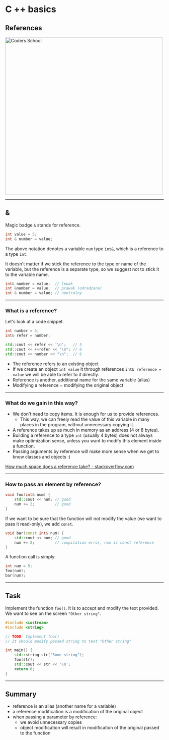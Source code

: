 <!-- .slide: data-background="#111111" -->

# C ++ basics

## References

<a href="https://coders.school">
    <img width="500" data-src="../coders_school_logo.png" alt="Coders School" class="plain">
</a>

___

## &

Magic badge `&` stands for reference.

```cpp
int value = 5;
int & number = value;
```

The above notation denotes a variable `num` type `int&`, which is a reference to a type `int`.
<!-- .element: class="fragment fade-in" -->

It doesn't matter if we stick the reference to the type or name of the variable, but the reference is a separate type, so we suggest not to stick it to the variable name.
<!-- .element: class="fragment fade-in" -->

```cpp
int& number = value;  // lewak
int &number = value;  // prawak (odradzane)
int & number = value; // neutralny
```
<!-- .element: class="fragment fade-in" -->
___

### What is a reference?

Let's look at a code snippet.

```cpp
int number = 5;
int& refer = number;

std::cout << refer << '\n';   // 5
std::cout << ++refer << "\n"; // 6
std::cout << number << "\n";  // 6
```

* <!-- .element: class="fragment fade-in" --> The reference refers to an existing object
* <!-- .element: class="fragment fade-in" --> If we create an object <code>int value</code> it through references <code>int& reference = value</code> we will be able to refer to it directly.
* <!-- .element: class="fragment fade-in" --> Reference is another, additional name for the same variable (alias)
* <!-- .element: class="fragment fade-in" --> Modifying a reference = modifying the original object

___

### What do we gain in this way?

* <!-- .element: class="fragment fade-in" --> We don't need to copy items. It is enough for us to provide references.
  * This way, we can freely read the value of this variable in many places in the program, without unnecessary copying it.
* <!-- .element: class="fragment fade-in" --> A reference takes up as much in memory as an address (4 or 8 bytes).
* <!-- .element: class="fragment fade-in" --> Building a reference to a type <code>int</code> (usually 4 bytes) does not always make optimization sense, unless you want to modify this element inside a function.
* <!-- .element: class="fragment fade-in" --> Passing arguments by reference will make more sense when we get to know classes and objects :)

[How much space does a reference take? - stackoverflow.com](https://stackoverflow.com/questions/1179937/how-does-a-c-reference-look-memory-wise)
<!-- .element: class="fragment fade-in" -->

___

### How to pass an element by reference?

```cpp
void foo(int& num) {
    std::cout << num; // good
    num += 2;         // good
}
```
<!-- .element: class="fragment fade-in" -->

If we want to be sure that the function will not modify the value (we want to pass it read-only), we add `const`.
<!-- .element: class="fragment fade-in" -->

```cpp
void bar(const int& num) {
    std::cout << num; // good
    num += 2;         // compilation error, num is const reference
}
```
<!-- .element: class="fragment fade-in" -->

A function call is simply:
<!-- .element: class="fragment fade-in" -->

```cpp
int num = 5;
foo(num);
bar(num);
```
<!-- .element: class="fragment fade-in" -->

___

## Task

Implement the function `foo()`. It is to accept and modify the text provided. We want to see on the screen `"Other string"`.

```cpp
#include <iostream>
#include <string>

// TODO: Implement foo()
// It should modify passed string to text "Other string"

int main() {
    std::string str("Some string");
    foo(str);
    std::cout << str << '\n';
    return 0;
}
```

___

## Summary

* <!-- .element: class="fragment fade-in" --> reference is an alias (another name for a variable)
* <!-- .element: class="fragment fade-in" --> a reference modification is a modification of the original object
* <!-- .element: class="fragment fade-in" --> when passing a parameter by reference:
  * we avoid unnecessary copies
  * object modification will result in modification of the original passed to the function
